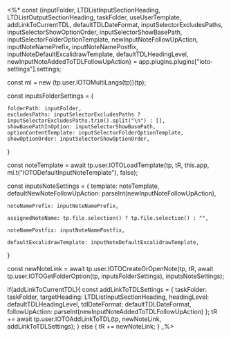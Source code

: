 <%*
const {inputFolder, LTDListInputSectionHeading, LTDListOutputSectionHeading, taskFolder, useUserTemplate, addLinkToCurrentTDL, defaultTDLDateFormat, inputSelectorExcludesPaths, inputSelectorShowOptionOrder, inputSelectorShowBasePath, inputSelectorFolderOptionTemplate, newInputNoteFollowUpAction, inputNoteNamePrefix, inputNoteNamePostfix, inputNoteDefaultExcalidrawTemplate, defaultTDLHeadingLevel, newInputNoteAddedToTDLFollowUpAction} = app.plugins.plugins["ioto-settings"].settings;

const ml = new (tp.user.IOTOMultiLangs(tp))(tp);

const inputsFolderSettings = {

    folderPath: inputFolder,
    excludesPaths: inputSelectorExcludesPaths ? inputSelectorExcludesPaths.trim().split("\n") : [],
    showBasePathInOption: inputSelectorShowBasePath,
    optionContentTemplate: inputSelectorFolderOptionTemplate,
    showOptionOrder: inputSelectorShowOptionOrder,

}

const noteTemplate = await tp.user.IOTOLoadTemplate(tp, tR, this.app, ml.t("IOTODefaultInputNoteTemplate"), false);

const inputsNoteSettings = {
template: noteTemplate,
defaultNewNoteFollowUpAction: parseInt(newInputNoteFollowUpAction),

    noteNamePrefix: inputNoteNamePrefix,

    assignedNoteName: tp.file.selection() ? tp.file.selection() : "",

    noteNamePostfix: inputNoteNamePostfix,

    defaultExcalidrawTemplate: inputNoteDefaultExcalidrawTemplate,

}

const newNoteLink = await tp.user.IOTOCreateOrOpenNote(tp, tR, await tp.user.IOTOGetFolderOption(tp, inputsFolderSettings), inputsNoteSettings);

if(addLinkToCurrentTDL){
const addLinkToTDLSettings = {
taskFolder: taskFolder,
targetHeading: LTDListInputSectionHeading,
headingLevel: defaultTDLHeadingLevel,
tdlDateFormat: defaultTDLDateFormat,
followUpAction: parseInt(newInputNoteAddedToTDLFollowUpAction)
};
tR += await tp.user.IOTOAddLinkToTDL(tp, newNoteLink, addLinkToTDLSettings);
} else {
tR += newNoteLink;
}
_%>
